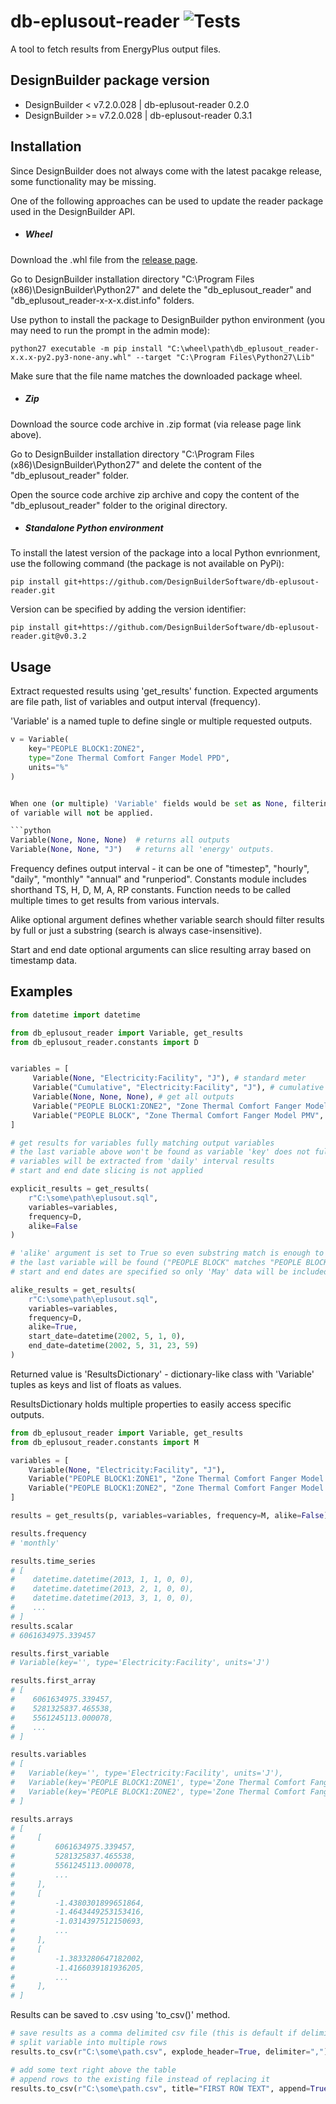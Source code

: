 # db-eplusout-reader ![Tests](https://github.com/DesignBuilderSoftware/db-eplusout-reader/workflows/Tests/badge.svg)
A tool to fetch results from EnergyPlus output files.

DesignBuilder package version
---------------------
+ DesignBuilder < v7.2.0.028  | db-eplusout-reader 0.2.0
+ DesignBuilder >= v7.2.0.028 | db-eplusout-reader 0.3.1

Installation
------------
Since DesignBuilder does not always come with the latest pacakge release, some functionality may be missing.

One of the following approaches can be used to update the reader package used in the DesignBuilder API.

+ ##### Wheel

Download the .whl file from the [release page](https://github.com/DesignBuilderSoftware/db-eplusout-reader/releases).

Go to DesignBuilder installation directory "C:\Program Files (x86)\DesignBuilder\Python27" and delete the "db_eplusout_reader" and "db_eplusout_reader-x-x-x.dist.info" folders.

Use python to install the package to DesignBuilder python environment (you may need to run the prompt in the admin mode):
```commandline
python27 executable -m pip install "C:\wheel\path\db_eplusout_reader-x.x.x-py2.py3-none-any.whl" --target "C:\Program Files\Python27\Lib"
```
Make sure that the file name matches the downloaded package wheel.

+ ##### Zip

Download the source code archive in .zip format (via release page link above).

Go to DesignBuilder installation directory "C:\Program Files (x86)\DesignBuilder\Python27" and delete the content of the "db_eplusout_reader" folder.

Open the source code archive zip archive and copy the content of the "db_eplusout_reader" folder to the original directory.

+ ##### Standalone Python environment

To install the latest version of the package into a local Python evnrionment, use the following command (the package is not available on PyPi):

```commandline
pip install git+https://github.com/DesignBuilderSoftware/db-eplusout-reader.git
```
Version can be specified by adding the version identifier:
```commandline
pip install git+https://github.com/DesignBuilderSoftware/db-eplusout-reader.git@v0.3.2
```
Usage
-----

Extract requested results using 'get_results' function. Expected arguments are file path, 
list of variables and output interval (frequency).

'Variable' is a named tuple to define single or multiple requested outputs.

```python
v = Variable(
    key="PEOPLE BLOCK1:ZONE2",
    type="Zone Thermal Comfort Fanger Model PPD",
    units="%"
)


When one (or multiple) 'Variable' fields would be set as None, filtering for specific part 
of variable will not be applied.

```python
Variable(None, None, None)  # returns all outputs
Variable(None, None, "J")   # returns all 'energy' outputs.
```

Frequency defines output interval - it can be one of "timestep", "hourly", "daily",
"monthly" "annual" and "runperiod". Constants module includes shorthand TS, H, D, M, A, RP constants.
Function needs to be called multiple times to get results from various intervals.

Alike optional argument defines whether variable search should filter results by
full or just a substring (search is always case-insensitive).

Start and end date optional arguments can slice resulting array based on timestamp data.


Examples
--------
```python
from datetime import datetime

from db_eplusout_reader import Variable, get_results
from db_eplusout_reader.constants import D


variables = [
     Variable(None, "Electricity:Facility", "J"), # standard meter
     Variable("Cumulative", "Electricity:Facility", "J"), # cumulative meter
     Variable(None, None, None), # get all outputs
     Variable("PEOPLE BLOCK1:ZONE2", "Zone Thermal Comfort Fanger Model PMV", ""),
     Variable("PEOPLE BLOCK", "Zone Thermal Comfort Fanger Model PMV", "")
]

# get results for variables fully matching output variables
# the last variable above won't be found as variable 'key' does not fully match
# variables will be extracted from 'daily' interval results
# start and end date slicing is not applied

explicit_results = get_results(
    r"C:\some\path\eplusout.sql",
    variables=variables,
    frequency=D,
    alike=False
)

# 'alike' argument is set to True so even substring match is enough to match variable
# the last variable will be found ("PEOPLE BLOCK" matches "PEOPLE BLOCK1:ZONE2")
# start and end dates are specified so only 'May' data will be included

alike_results = get_results(
    r"C:\some\path\eplusout.sql",
    variables=variables,
    frequency=D,
    alike=True,
    start_date=datetime(2002, 5, 1, 0),
    end_date=datetime(2002, 5, 31, 23, 59)
)
```

Returned value is 'ResultsDictionary' - dictionary-like class with 'Variable' tuples as keys and 
list of floats as values.

ResultsDictionary holds multiple properties to easily access specific outputs.

```python
from db_eplusout_reader import Variable, get_results
from db_eplusout_reader.constants import M

variables = [
    Variable(None, "Electricity:Facility", "J"),
    Variable("PEOPLE BLOCK1:ZONE1", "Zone Thermal Comfort Fanger Model PMV", ""),
    Variable("PEOPLE BLOCK1:ZONE2", "Zone Thermal Comfort Fanger Model PMV", ""),
]

results = get_results(p, variables=variables, frequency=M, alike=False)

results.frequency
# 'monthly'

results.time_series
# [
#    datetime.datetime(2013, 1, 1, 0, 0),
#    datetime.datetime(2013, 2, 1, 0, 0),
#    datetime.datetime(2013, 3, 1, 0, 0),
#    ...
# ]
results.scalar
# 6061634975.339457

results.first_variable
# Variable(key='', type='Electricity:Facility', units='J')

results.first_array
# [
#    6061634975.339457,
#    5281325837.465538,
#    5561245113.000078,
#    ...
# ]

results.variables
# [
#   Variable(key='', type='Electricity:Facility', units='J'),
#   Variable(key='PEOPLE BLOCK1:ZONE1', type='Zone Thermal Comfort Fanger Model PMV', units=''),
#   Variable(key='PEOPLE BLOCK1:ZONE2', type='Zone Thermal Comfort Fanger Model PMV', units=''),
# ]

results.arrays
# [
#     [
#         6061634975.339457,
#         5281325837.465538,
#         5561245113.000078,
#         ...
#     ],
#     [
#         -1.4380301899651864,
#         -1.4643449253153416,
#         -1.0314397512150693,
#         ...
#     ],
#     [
#         -1.3833280647182002,
#         -1.4166039181936205,
#         ...
#     ],
# ]
```
Results can be saved to .csv using 'to_csv()' method.
```python
# save results as a comma delimited csv file (this is default if delimiter not specified)
# split variable into multiple rows
results.to_csv(r"C:\some\path.csv", explode_header=True, delimiter=",")

# add some text right above the table
# append rows to the existing file instead of replacing it
results.to_csv(r"C:\some\path.csv", title="FIRST ROW TEXT", append=True)
```
